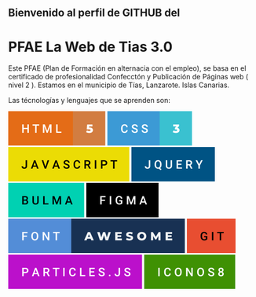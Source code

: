 ## Bienvenido al perfil de GITHUB del 
# PFAE La Web de Tias 3.0

Este PFAE (Plan de Formación en alternacia con el empleo), se basa en el certificado de profesionalidad  Confecctón y Publicación de Páginas web ( nivel 2 ). Estamos en el municipio de Tías, Lanzarote. Islas Canarias. 

Las técnologías y lenguajes que se aprenden son: 

![html](https://github.com/SofyFrontend/badges/blob/main/html-5.svg) ![CSS](https://github.com/SofyFrontend/badges/blob/main/css-3.svg) ![Javascript](https://github.com/SofyFrontend/badges/blob/main/javascript.svg) ![Jquery](https://github.com/SofyFrontend/badges/blob/main/jquery.svg) ![Bulma](https://github.com/SofyFrontend/badges/blob/main/bulma.svg) ![Figma](https://github.com/SofyFrontend/badges/blob/main/figma.svg) ![FontAwesome](https://github.com/SofyFrontend/badges/blob/main/font-awesome.svg) ![git](https://github.com/SofyFrontend/badges/blob/main/git.svg) ![Particles JS](https://github.com/SofyFrontend/badges/blob/main/particles.js.svg) ![iconos8](https://github.com/SofyFrontend/badges/blob/main/iconos8.svg)


